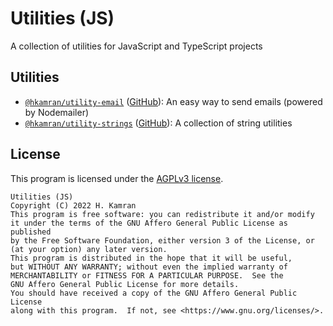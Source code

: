# Utilities (JS)
A collection of utilities for JavaScript and TypeScript projects

## Utilities
- [`@hkamran/utility-email`](https://www.npmjs.com/package/@hkamran/utility-email) ([GitHub](./packages/email/README.md)): An easy way to send emails (powered by Nodemailer)
- [`@hkamran/utility-strings`](https://www.npmjs.com/package/@hkamran/utility-strings) ([GitHub](./packages/strings/README.md)): A collection of string utilities

## License
This program is licensed under the [AGPLv3 license](https://choosealicense.com/licenses/agpl-3.0/).

```
Utilities (JS)
Copyright (C) 2022 H. Kamran
This program is free software: you can redistribute it and/or modify
it under the terms of the GNU Affero General Public License as published
by the Free Software Foundation, either version 3 of the License, or
(at your option) any later version.
This program is distributed in the hope that it will be useful,
but WITHOUT ANY WARRANTY; without even the implied warranty of
MERCHANTABILITY or FITNESS FOR A PARTICULAR PURPOSE.  See the
GNU Affero General Public License for more details.
You should have received a copy of the GNU Affero General Public License
along with this program.  If not, see <https://www.gnu.org/licenses/>.
```